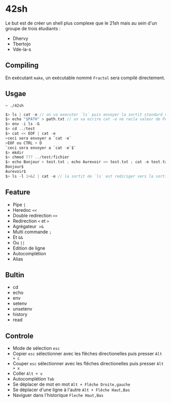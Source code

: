 # 42sh

Le but est de créer un shell plus complexe que le 21sh mais au sein d'un groupe de trois étudiants :

* Dhervy
* Tbertojo
* Vde-la-s

## Compiling

En exécutant `make`, un exécutable nommé `Fractol` sera compilé directement.

## Usgae

`~ ./42sh`

```c
$> ls | cat -e // on va executer `ls` puis envoyer la sortit standard vers l'entrée stendard de `cat -e`
$> echo "$PATH" > path.txt // on va ecrire cat -e ne recla valeur de PATH dans path.txt
$> env -i ls -G
$> cd ../test
$> cat << EOF | cat -e
>ceci sera envoyer a `cat -e`
>EOF ou CTRL + D
`ceci sera envoyer a `cat -e`$`
$> mkdir
$> chmod 777 ../test/fichier
$> echo Bonjour > test.txt ; echo Aurevoir >> test.txt ; cat -e test.txt
Bonjour$
Aurevoir$
$> ls -l 1>&2 | cat -e // la sortit de `ls` est rediriger vers la sortit d'erreur, le `pipe` lui recupere la sortit stendard qui est vide donc `cat -e` ne recupere aucune entrée
```
## Feature

* Pipe `|`
* Heredoc `<<`
* Double redirection `>>`
* Redirection `<` et `>`
* Agrégateur  `>&`
* Multi commande `;`
* Et `&&`
* Ou `||`
* Edition de ligne
* Autocomplétion
* Alias

## Bultin

* cd
* echo
* env
* setenv
* unsetenv
* history
* read

## Controle

* Mode de sélection `esc`
* Copier `esc` sélectionner avec les flêches directionelles puis presser `Alt + c`
* Couper `esc` sélectionner avec les flêches directionelles puis presser `Alt + x`
* Coller `Alt + v`
* Autocomplétion `Tab`
* Se déplacer de mot en mot `Alt + Flêche Droite,gauche`
* Se déplacer d'une ligne à l'autre `Alt + Flêche Haut,Bas`
* Naviguer dans l'historique `Fleche Haut,Bas`
